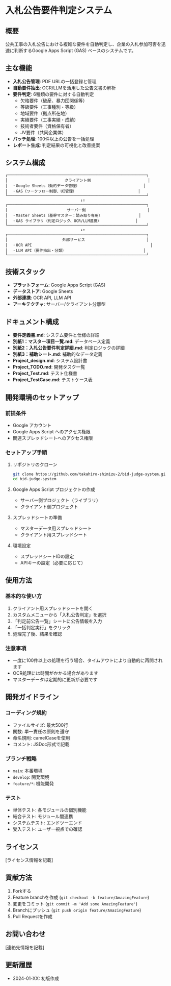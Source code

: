 # 入札公告要件判定システム

## 概要
公共工事の入札公告における複雑な要件を自動判定し、企業の入札参加可否を迅速に判断するGoogle Apps Script (GAS) ベースのシステムです。

## 主な機能
- **入札公告管理**: PDF URLの一括登録と管理
- **自動要件抽出**: OCR/LLMを活用した公告文書の解析
- **要件判定**: 6種類の要件に対する自動判定
  - 欠格要件（破産、暴力団関係等）
  - 等級要件（工事種別・等級）
  - 地域要件（拠点所在地）
  - 実績要件（工事実績・成績）
  - 技術者要件（資格保有者）
  - JV要件（共同企業体）
- **バッチ処理**: 100件以上の公告を一括処理
- **レポート生成**: 判定結果の可視化と改善提案

## システム構成
```
┌─────────────────────────────────────────────────────────────┐
│                         クライアント側                         │
│  ・Google Sheets（動的データ管理）                            │
│  ・GAS（ワークフロー制御、UI管理）                           │
└─────────────────────────────────────────────────────────────┘
                                 ↓↑
┌─────────────────────────────────────────────────────────────┐
│                          サーバー側                           │
│  ・Master Sheets（基幹マスター：読み取り専用）                │
│  ・GAS ライブラリ（判定ロジック、OCR/LLM連携）               │
└─────────────────────────────────────────────────────────────┘
                                 ↓↑
┌─────────────────────────────────────────────────────────────┐
│                        外部サービス                           │
│  ・OCR API                                                    │
│  ・LLM API（要件抽出・分類）                                  │
└─────────────────────────────────────────────────────────────┘
```

## 技術スタック
- **プラットフォーム**: Google Apps Script (GAS)
- **データストア**: Google Sheets
- **外部連携**: OCR API, LLM API
- **アーキテクチャ**: サーバー/クライアント分離型

## ドキュメント構成
- **要件定義書.md**: システム要件と仕様の詳細
- **別紙1：マスター項目一覧.md**: データベース定義
- **別紙2：入札公告要件判定詳細.md**: 判定ロジックの詳細
- **別紙3：補助シート.md**: 補助的なデータ定義
- **Project_design.md**: システム設計書
- **Project_TODO.md**: 開発タスク一覧
- **Project_Test.md**: テスト仕様書
- **Project_TestCase.md**: テストケース表

## 開発環境のセットアップ

### 前提条件
- Google アカウント
- Google Apps Script へのアクセス権限
- 関連スプレッドシートへのアクセス権限

### セットアップ手順
1. リポジトリのクローン
   ```bash
   git clone https://github.com/takahiro-shimizu-2/bid-judge-system.git
   cd bid-judge-system
   ```

2. Google Apps Script プロジェクトの作成
   - サーバー側プロジェクト（ライブラリ）
   - クライアント側プロジェクト

3. スプレッドシートの準備
   - マスターデータ用スプレッドシート
   - クライアント用スプレッドシート

4. 環境設定
   - スプレッドシートIDの設定
   - APIキーの設定（必要に応じて）

## 使用方法

### 基本的な使い方
1. クライアント用スプレッドシートを開く
2. カスタムメニューから「入札公告判定」を選択
3. 「判定前公告一覧」シートに公告情報を入力
4. 「一括判定実行」をクリック
5. 処理完了後、結果を確認

### 注意事項
- 一度に100件以上の処理を行う場合、タイムアウトにより自動的に再開されます
- OCR処理には時間がかかる場合があります
- マスターデータは定期的に更新が必要です

## 開発ガイドライン

### コーディング規約
- ファイルサイズ: 最大500行
- 関数: 単一責任の原則を遵守
- 命名規則: camelCaseを使用
- コメント: JSDoc形式で記載

### ブランチ戦略
- `main`: 本番環境
- `develop`: 開発環境
- `feature/*`: 機能開発

### テスト
- 単体テスト: 各モジュールの個別機能
- 結合テスト: モジュール間連携
- システムテスト: エンドツーエンド
- 受入テスト: ユーザー視点での確認

## ライセンス
[ライセンス情報を記載]

## 貢献方法
1. Forkする
2. Feature branchを作成 (`git checkout -b feature/AmazingFeature`)
3. 変更をコミット (`git commit -m 'Add some AmazingFeature'`)
4. Branchにプッシュ (`git push origin feature/AmazingFeature`)
5. Pull Requestを作成

## お問い合わせ
[連絡先情報を記載]

## 更新履歴
- 2024-01-XX: 初版作成